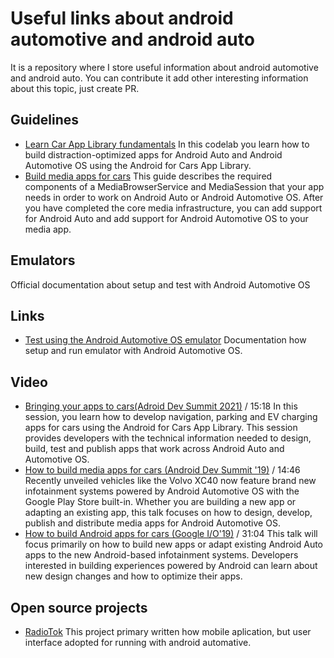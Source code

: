 # Useful links about android automotive and android auto

It is a repository where I store useful information about android automotive and android auto. You can contribute it add other interesting information about this topic, just create PR.

## Guidelines

- [Learn Car App Library fundamentals](https://developer.android.com/codelabs/car-app-library-fundamentals#0)
In this codelab you learn how to build distraction-optimized apps for Android Auto and Android Automotive OS using the Android for Cars App Library. 
- [Build media apps for cars](https://developer.android.com/training/cars/media)
This guide describes the required components of a MediaBrowserService and MediaSession that your app needs in order to work on Android Auto or Android Automotive OS. After you have completed the core media infrastructure, you can add support for Android Auto and add support for Android Automotive OS to your media app.

## Emulators

Official documentation about setup and test with Android Automotive OS 

## Links

- [Test using the Android Automotive OS emulator](https://developer.android.com/training/cars/testing/emulator)
Documentation how setup and run emulator with Android Automotive OS. 

## Video

- [Bringing your apps to cars(Adroid Dev Summit 2021)](https://www.youtube.com/watch?v=ELeNmFrm4vM) / 15:18
In this session, you learn how to develop navigation, parking and EV charging apps for cars using the Android for Cars App Library. This session provides developers with the technical information needed to design, build, test and publish apps that work across Android Auto and Automotive OS.
- [How to build media apps for cars (Android Dev Summit '19)](https://www.youtube.com/watch?v=Ujwy_AoJnZs) / 14:46
Recently unveiled vehicles like the Volvo XC40 now feature brand new infotainment systems powered by Android Automotive OS with the Google Play Store built-in. Whether you are building a new app or adapting an existing app, this talk focuses on how to design, develop, publish and distribute media apps for Android Automotive OS.
- [How to build Android apps for cars (Google I/O'19)](https://www.youtube.com/watch?v=AHHERLwjUGo) / 31:04
This talk will focus primarily on how to build new apps or adapt existing Android Auto apps to the new Android-based infotainment systems. Developers interested in building experiences powered by Android can learn about new design changes and how to optimize their apps.

## Open source projects

- [RadioTok](RadioTok)
This project primary written how mobile aplication, but user interface adopted for running with android automative.
